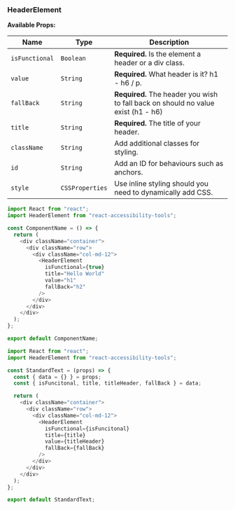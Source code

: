 ### HeaderElement

**Available Props:**

| Name           | Type      | Description                                                                       |
| -------------- | --------- | --------------------------------------------------------------------------------- |
| `isFunctional` | `Boolean` | **Required.** Is the element a header or a div class.                             |
| `value`        | `String`  | **Required.** What header is it? h1 - h6 / p.                                     |
| `fallBack`     | `String`  | **Required.** The header you wish to fall back on should no value exist (h1 - h6) |
| `title`        | `String`  | **Required.** The title of your header.                                           |
| `className`    | `String`  | Add additional classes for styling.                                               |
| `id`           | `String`  | Add an ID for behaviours such as anchors.                                         |
| `style`        | `CSSProperties`  | Use inline styling should you need to dynamically add CSS.                        |

```js
import React from "react";
import HeaderElement from "react-accessibility-tools";

const ComponentName = () => {
  return (
    <div className="container">
      <div className="row">
        <div className="col-md-12">
          <HeaderElement
            isFunctional={true}
            title="Hello World"
            value="h1"
            fallBack="h2"
          />
        </div>
      </div>
    </div>
  );
};

export default ComponentName;
```

```js
import React from "react";
import HeaderElement from "react-accessibility-tools";

const StandardText = (props) => {
  const { data = {} } = props;
  const { isFuncitonal, title, titleHeader, fallBack } = data;

  return (
    <div className="container">
      <div className="row">
        <div className="col-md-12">
          <HeaderElement
            isFunctional={isFuncitonal}
            title={title}
            value={titleHeader}
            fallBack={fallBack}
          />
        </div>
      </div>
    </div>
  );
};

export default StandardText;
```
